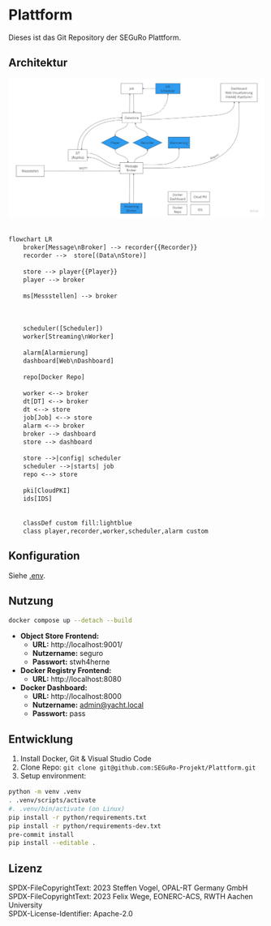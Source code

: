 # Plattform

Dieses ist das Git Repository der SEGuRo Plattform.

## Architektur

![](./docs/images/Platform%20Architektur.jpg)

```mermaid

flowchart LR
    broker[Message\nBroker] --> recorder{{Recorder}}
    recorder -->  store[(Data\nStore)]

    store --> player{{Player}}
    player --> broker

    ms[Messstellen] --> broker



    scheduler([Scheduler])
    worker[Streaming\nWorker]

    alarm[Alarmierung]
    dashboard[Web\nDashboard]

    repo[Docker Repo]

    worker <--> broker
    dt[DT] <--> broker
    dt <--> store
    job[Job] <--> store
    alarm <--> broker
    broker --> dashboard
    store --> dashboard

    store -->|config| scheduler
    scheduler -->|starts| job
    repo <--> store

    pki[CloudPKI]
    ids[IDS]


    classDef custom fill:lightblue
    class player,recorder,worker,scheduler,alarm custom
```

## Konfiguration

Siehe [.env](./.env).

## Nutzung

```bash
docker compose up --detach --build
```

- **Object Store Frontend:**
  - **URL:** http://localhost:9001/
  - **Nutzername:** seguro
  - **Passwort:** stwh4herne
- **Docker Registry Frontend:**
  - **URL:** http://localhost:8080
- **Docker Dashboard:**
  - **URL:** http://localhost:8000
  - **Nutzername:** admin@yacht.local
  - **Passwort:** pass


## Entwicklung

1. Install Docker, Git & Visual Studio Code
2. Clone Repo: `git clone git@github.com:SEGuRo-Projekt/Plattform.git`
3. Setup environment:

```bash
python -m venv .venv
. .venv/scripts/activate
#. .venv/bin/activate (on Linux)
pip install -r python/requirements.txt
pip install -r python/requirements-dev.txt
pre-commit install
pip install --editable .
```

## Lizenz

SPDX-FileCopyrightText: 2023 Steffen Vogel, OPAL-RT Germany GmbH\
SPDX-FileCopyrightText: 2023 Felix Wege, EONERC-ACS, RWTH Aachen  University\
SPDX-License-Identifier: Apache-2.0

